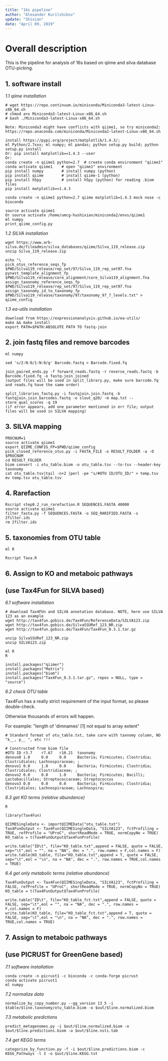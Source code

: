 ```yaml
---
title: "16s pipeline"
author: "Alexander Kurilshikov"
update: "Shixian"
date: "April 09, 2019"
---
```


# Overall description

This is the pipeline for analysis of 16s based on qiime and silva database OTU-picking.

## 1. software install
*1.1 qiime installation*
```
# wget https://repo.continuum.io/miniconda/Miniconda3-latest-Linux-x86_64.sh
# chmod a+x Miniconda3-latest-Linux-x86_64.sh
# bash ./Miniconda3-latest-Linux-x86_64.sh

Note: Miniconda3 might have conflicts with qiime1, so try miniconda2:
https://repo.anaconda.com/miniconda/Miniconda2-latest-Linux-x86_64.sh

install https://pypi.org/project/matplotlib/1.4.3/; 
ml Python/2.7xxx; ml numpy; ml pandas; python setup.py build; python setup.py install
Or: pip install matplotlib==1.4.3 --user
Or: 
conda create -n qiime1 python=2.7  # create conda environment "qiime1"  
conda activate qiime1    # open "qiime1" environment
pip install numpy        # install numpy (python)
pip install qiime        # install qiime-1 (python)
pip install h5py         # install h5py (python) for reading .biom files
pip install matplotlib==1.4.3

conda create -n qiime1 python=2.7 qiime matplotlib=1.4.3 mock nose -c bioconda

source activate qiime1
Or source activate /home/umcg-hushixian/miniconda2/envs/qiime1
ml numpy
print_qiime_config.py
```
*1.2 SILVA installation*
```
wget https://www.arb-silva.de/fileadmin/silva_databases/qiime/Silva_119_release.zip
unzip Silva_119_release.zip

echo "\
pick_otus_reference_seqs_fp $PWD/Silva119_release/rep_set/97/Silva_119_rep_set97.fna
pynast_template_alignment_fp $PWD/Silva119_release/core_alignment/core_Silva119_alignment.fna
assign_taxonomy_reference_seqs_fp $PWD/Silva119_release/rep_set/97/Silva_119_rep_set97.fna
assign_taxonomy_id_to_taxonomy_fp $PWD/Silva119_release/taxonomy/97/taxonomy_97_7_levels.txt" > qiime_config
```
*1.3 ea-utils installation*
```
download from https://expressionanalysis.github.io/ea-utils/
make && make install
export PATH=$PATH:ABSOLUTE PATH TO fastq-join
```
## 2. join fastq files and remove barcodes

```
ml numpy

sed 's/2:N:0/1:N:0/g' Barcode.fastq > Barcode.fixed.fq

join_paired_ends.py -f forward_reads.fastq -r reverse_reads.fastq -b Barcode.fixed.fq -o fastq-join_joined
(output files will be used in split_library.py, make sure barcode.fq and reads.fq have the same order)

split_libraries_fastq.py -i fastqjoin.join.fastq -b fastqjoin.join_barcodes.fastq -o slout_q20/ -m map.txt --store_qual_scores -q 19 
(if error appears, add one parameter mentioned in err file; output files will be used in SILVA mapping)

```

## 3. SILVA mapping

```
PROCNUM=1
source activate qiime1
export QIIME_CONFIG_FP=$PWD/qiime_config
pick_closed_reference_otus.py -i FASTA_FILE -o RESULT_FOLDER -a -O $PROCNUM
cd RESULT_FOLDER
biom convert -i otu_table.biom -o otu_table.tsv --to-tsv --header-key taxonomy
cat otu_table.tsv|tail -n+2 |perl -pe "s/#OTU ID/OTU_ID/" > temp.tsv
mv temp.tsv otu_table.tsv
```
## 4. Rarefaction
```
Rscript step0.2_run_rarefaction.R SEQUENCES.FASTA 40000
source activate qiime1
filter_fasta.py -f SEQUENCES.FASTA -o SEQ_RARIFIED.FASTA -s 2filter.ids
rm 2filter.ids
```

## 5. taxonomies from OTU table

```
ml R

Rscript Taxa.R
```

## 6. Assign to KO and metaboic pathways 
##    (use Tax4Fun for SILVA based)

*6.1 software installation*

```
# download Tax4FUn and SILVA annotation database. NOTE, here use SILVA 123 as an example
wget http://tax4fun.gobics.de/Tax4Fun/ReferenceData/SILVA123.zip
wget http://tax4fun.gobics.de/SilvaSSURef_123_NR.zip
wget http://tax4fun.gobics.de/Tax4Fun/Tax4Fun_0.3.1.tar.gz

unzip SilvaSSURef_123_NR.zip
unzip SILVA123.zip

ml R
R

install.packages("qiimer")
install.packages("Matrix")
install.packages("biom")
install.packages("Tax4Fun_0.3.1.tar.gz", repos = NULL, type = "source")

```

*6.2 check OTU table*

Tax4Fun has a really strict requirement of the input format, so please double-check.

Otherwise thousands of errors will happen. 

For example: "length of 'dimnames' [1] not equal to array extent" 

```
# Standard format of otu_table.txt, take care with taxnomy column, NO "k__, p__ ", etc !!!

# Constructed from biom file                            
#OTU ID r3.7    r7.67   r10.21  taxonomy
denovo0 1.0     0.0     0.0     Bacteria; Firmicutes; Clostridia; Clostridiales; Lachnospiraceae; ; 
denovo1 0.0     1.0     0.0     Bacteria; Firmicutes; Clostridia; Clostridiales; Clostridiaceae; ; 
denovo2 0.0     0.0     1.0     Bacteria; Firmicutes; Bacilli; Lactobacillales; Streptococcaceae; Streptococcus
denovo3 0.0     0.0     0.0     Bacteria; Firmicutes; Clostridia; Clostridiales; Lachnospiraceae; Lachnospira;
```

*6.3 get KO terms (relative abundance)*

```
R

library(Tax4Fun)

QIIMESingleData <- importQIIMEData("otu_table.txt")
Tax4FunOutput <- Tax4Fun(QIIMESingleData, "SILVA123", fctProfiling = TRUE, refProfile = "UProC", shortReadMode = TRUE, normCopyNo = TRUE)
KO_table = t(Tax4FunOutput$Tax4FunProfile)

write.table("ID\t", file="KO_table.txt",append = FALSE, quote = FALSE, sep="\t",eol = "", na = "NA", dec = ".", row.names = F,col.names = F)
write.table(KO_table, file="KO_table.txt",append = T, quote = FALSE, sep="\t",eol = "\n", na = "NA", dec = ".", row.names = TRUE,col.names = TRUE)
```

*6.4 get only metabolic terms (relative abundance)*

```
Tax4FunOutput <- Tax4Fun(QIIMESingleData, "SILVA123", fctProfiling = FALSE, refProfile = "UProC", shortReadMode = TRUE, normCopyNo = TRUE)
KO_table = t(Tax4FunOutput$Tax4FunProfile)

write.table("ID\t", file="KO_table_fct.txt",append = FALSE, quote = FALSE, sep="\t",eol = "", na = "NA", dec = ".", row.names = F,col.names = F)
write.table(KO_table, file="KO_table_fct.txt",append = T, quote = FALSE, sep="\t",eol = "\n", na = "NA", dec = ".", row.names = TRUE,col.names = TRUE)
```

## 7. Assign to metaboic pathways 
##    (use PICRUST for GreenGene based)

*7.1 software installation*

```
conda create -n picrust1 -c bioconda -c conda-forge picrust
conda activate picrust1
ml numpy
```

*7.2 normalize data*

```
normalize_by_copy_number.py --gg_version 13_5 -i $table/$line.taxonomy/otu_table.biom -o $out/$line.normalized.biom
```

*7.3 metabolic predictions*

```
predict_metagenomes.py -i $out/$line.normalized.biom -o $out/$line.predictions.biom -a $out/$line.nsti.tab
```

*7.4 get KEGG terms*

```
categorize_by_function.py -f -i $out/$line.predictions.biom -c KEGG_Pathways -l 3 -o $out/$line.KEGG.txt
```

